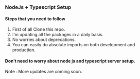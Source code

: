 ### NodeJs + Typescript Setup

#### Steps that you need to follow

1. First of all Clone this repo.
2. I'm updating all the packages in a daily basis.
3. No worries about deprecations.
4. You can easily do absolute imports on both development and production.

#### Don't need to worry about node js and typescript server setup.

Note : More updates are coming soon.
